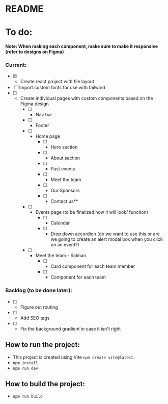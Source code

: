 # README

# To do:
**Note: When making each component, make sure to make it responsive (refer to designs on Figma)**  

### Current:
- [x] - Create react project with file layout
- [ ] Import custom fonts for use with tailwind
- [ ] - Create individual pages with custom components based on the Figma design
    - [ ] - Nav bar
    - [ ] - Footer
    - [ ] - Home page
        - [ ] - Hero section
        - [ ] - About section
        - [ ] - Past events
        - [ ] - Meet the team
        - [ ] - Our Sponsors
        - [ ] - Contact us**
    - [ ] - Events page (to be finalized how it will look/ function)
        - [ ] - Calendar 
        - [ ] - Drop down accordion (do we want to use this or are we going to create an alert modal box when you click on an event?)
    - [ ] - Meet the team - Salman
        - [ ] - Card component for each team member
        - [ ] - Component for each team
### Backlog (to be done later):
- [ ] - Figure out routing 
- [ ] - Add SEO tags
- [ ] - Fix the background gradient in case it isn't right

## How to run the project:
- This project is created using Vite `npm create vite@latest`.
- `npm install`
- `npm run dev`

## How to build the project:
- `npm run build`
